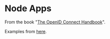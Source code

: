 # Node Apps

From the book "[The OpenID Connect Handbook](https://auth0.com/resources/ebooks/the-openid-connect-handbook)".

Examples from [here](https://github.com/auth0-blog/oidc-webapp-auth0).

